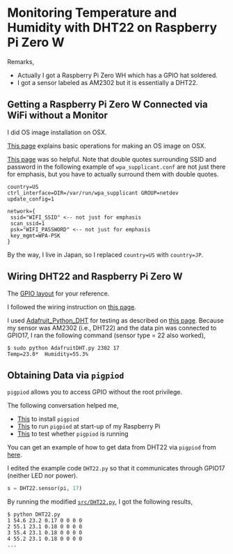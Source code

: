 # Monitoring Temperature and Humidity with DHT22 on Raspberry Pi Zero W

Remarks,
- Actually I got a Raspberry Pi Zero WH which has a GPIO hat soldered.
- I got a sensor labeled as AM2302 but it is essentially a DHT22.

## Getting a Raspberry Pi Zero W Connected via WiFi without a Monitor

I did OS image installation on OSX.

[This page](https://www.raspberrypi.org/documentation/installation/installing-images/mac.md) explains basic operations for making an OS image on OSX.

[This page](https://www.losant.com/blog/getting-started-with-the-raspberry-pi-zero-w-without-a-monitor) was so helpful.
Note that double quotes surrounding SSID and password in the following example of `wpa_supplicant.conf` are not just there for emphasis, but you have to actually surround them with double quotes.

```
country=US
ctrl_interface=DIR=/var/run/wpa_supplicant GROUP=netdev
update_config=1

network={
 ssid="WIFI_SSID" <-- not just for emphasis
 scan_ssid=1
 psk="WIFI_PASSWORD" <-- not just for emphasis
 key_mgmt=WPA-PSK
}
```

By the way, I live in Japan, so I replaced `country=US` with `country=JP`.

## Wiring DHT22 and Raspberry Pi Zero W

The [GPIO layout](https://www.raspberrypi.org/documentation/usage/gpio/) for your reference.

I followed the wiring instruction on [this page](https://www.hackster.io/adamgarbo/raspberry-pi-2-iot-thingspeak-dht22-sensor-b208f4).

I used [Adafruit_Python_DHT](https://github.com/adafruit/Adafruit_Python_DHT) for testing as described on [this page](https://tutorials-raspberrypi.com/raspberry-pi-measure-humidity-temperature-dht11-dht22/).
Because my sensor was AM2302 (i.e., DHT22) and the data pin was connected to GPIO17, I ran the following command (sensor type = 22 also worked),
```shell
$ sudo python AdafruitDHT.py 2302 17
Temp=23.0*  Humidity=55.3%
```

## Obtaining Data via `pigpiod`

`pigpiod` allows you to access GPIO without the root privilege.

The following conversation helped me,
- [This](https://www.raspberrypi.org/forums/viewtopic.php?t=182734) to install `pigpiod`
- [This](https://www.raspberrypi.org/forums/viewtopic.php?f=32&t=103752) to run `pigpiod` at start-up of my Raspberry Pi
- [This](https://www.raspberrypi.org/forums/viewtopic.php?t=199323) to test whether `pigpiod` is running

You can get an example of how to get data from DHT22 via `pigpiod` from [here](http://abyz.me.uk/rpi/pigpio/examples.html#Python_DHT22_py).

I edited the example code `DHT22.py` so that it communicates through GPIO17 (neither LED nor power).
```python
s = DHT22.sensor(pi, 17)
```

By running the modified [`src/DHT22.py`](src/DHT22.py), I got the following results,
```shell
$ python DHT22.py
1 54.6 23.2 0.17 0 0 0 0
2 55.1 23.1 0.18 0 0 0 0
3 55.4 23.1 0.18 0 0 0 0
4 55.2 23.1 0.18 0 0 0 0
...
```
